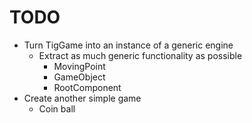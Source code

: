 # TODO

* Turn TigGame into an instance of a generic engine
  * Extract as much generic functionality as possible
    * MovingPoint
    * GameObject
    * RootComponent
* Create another simple game
  * Coin ball
